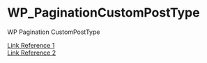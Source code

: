 # WP_PaginationCustomPostType
WP Pagination CustomPostType

<a href="https://njengah.com/wordpress-custom-post-type-pagination/#:~:text=Create%20WordPress%20Custom%20Post%20Pagination%20Function%201%20Call,Type%20Pagination%20Styles%20...%203%20Final%20Thoughts%20">Link Reference 1</a>
<br />
<a href="https://codex.wordpress.org/Pagination">Link Reference 2</a>
